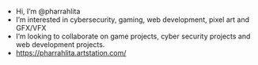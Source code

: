 -  Hi, I’m @pharrahlita
-  I’m interested in cybersecurity, gaming, web development, pixel art and GFX/VFX
-  I’m looking to collaborate on game projects, cyber security projects and web development projects.
-  https://pharrahlita.artstation.com/
